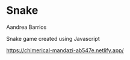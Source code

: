 # Snake

Aandrea Barrios 

Snake game created using Javascript

https://chimerical-mandazi-ab547e.netlify.app/
